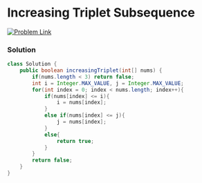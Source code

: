 # Increasing Triplet Subsequence

[![Problem Link](https://img.shields.io/badge/-LeetCode-FFA116?style=for-the-badge&logo=LeetCode&logoColor=black)](https://leetcode.com/problems/increasing-triplet-subsequence/)



### Solution
```java
class Solution {
    public boolean increasingTriplet(int[] nums) {
        if(nums.length < 3) return false;
        int i = Integer.MAX_VALUE, j = Integer.MAX_VALUE;
        for(int index = 0; index < nums.length; index++){
            if(nums[index] <= i){
                i = nums[index];
            }
            else if(nums[index] <= j){
                j = nums[index];
            }
            else{
                return true;
            }
        }
        return false;
    }
}

```

